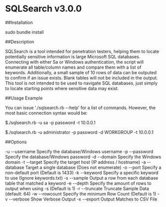 # SQLSearch v3.0.0

##Installation

sudo bundle install

##Description

SQLSearch is a tool intended for penetration testers, helping them to locate potentially sensitive information is large Microsoft SQL databases. Connecting with either Sa or Windows authentication, the script will enumerate all table/column names and compare them with a list of keywords. Additionally, a small sample of 10 rows of data can be outputed to confirm if an issue exists. Blank tables will not be included in the output. This tool is not intended to be used to navigate SQL databases, just simply to locate starting points where sensitive data may exist.

##Usage Example

You can issue './sqlsearch.rb --help' for a list of commands. However, the most basic connection syntax would be:

$./sqlsearch.rb -u sa -p password -t 10.0.0.1

$./sqlsearch.rb -u administrator -p password -d WORKGROUP -t 10.0.0.1

##Options

-u --username    Specify the database/Windows username
-p --password    Specify the database/Windows password
-d --domain      Specify the Windows domain
-t --target      Specify the target host (IP address / hostname)
-a --database    Target a single database (Does not enumerate)
-o --port        Specify a non-default port (Default is 1433)
-k --keyword     Specify a specific keyword to use (Ignore keywords.txt)
-s --sample      Output a row from each database table that matched a keyword
-e --depth       Specify the amount of rows to output when using -s (Default is 1)
-r --truncate    Truncate Sample Data (default: 64)
-w --rowcount    Specify the minimum Row Count (Default is 1)
-v --verbose     Show Verbose Output
-x --export      Output Matches to CSV File


